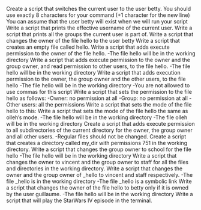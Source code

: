 Create a script that switches the current user to the user betty.
You should use exactly 8 characters for your command (+1 character for the new line)
You can assume that the user betty will exist when we will run your script
Write a script that prints the effective username of the current user.
Write a script that prints all the groups the current user is part of.
Write a script that changes the owner of the file hello to the user betty
Write a script that creates an empty file called hello.
Write a script that adds execute permission to the owner of the file hello.
-The file hello will be in the working directory
Write a script that adds execute permission to the owner and the group owner, and read permission to other users, to the file hello.
-The file hello will be in the working directory
Write a script that adds execution permission to the owner, the group owner and the other users, to the file hello
-The file hello will be in the working directory
-You are not allowed to use commas for this script
Write a script that sets the permission to the file hello as follows:
-Owner: no permission at all
-Group: no permission at all
-Other users: all the permissions
Write a script that sets the mode of the file hello to this:
Write a script that sets the mode of the file hello the same as olleh’s mode.
-The file hello will be in the working directory
-The file olleh will be in the working directory
Create a script that adds execute permission to all subdirectories of the current directory for the owner, the group owner and all other users.
-Regular files should not be changed.
Create a script that creates a directory called my_dir with permissions 751 in the working directory.
Write a script that changes the group owner to school for the file hello
-The file hello will be in the working directory
Write a script that changes the owner to vincent and the group owner to staff for all the files and directories in the working directory.
Write a script that changes the owner and the group owner of _hello to vincent and staff respectively.
-The file _hello is in the working directory
-The file _hello is a symbolic link
Write a script that changes the owner of the file hello to betty only if it is owned by the user guillaume.
-The file hello will be in the working directory
Write a script that will play the StarWars IV episode in the terminal.
